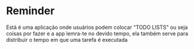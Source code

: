 # Reminder
Está é uma aplicação onde usuários podem colocar "TODO LISTS" ou seja coisas por fazer
e a app lemra-te no devido tempo, ela também serve para distribuir o tempo em que uma tarefa é executada
